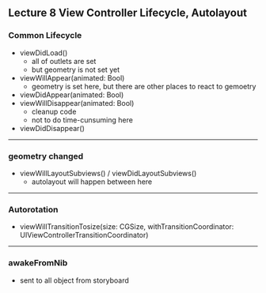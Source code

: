 ## Lecture 8 View Controller Lifecycle, Autolayout

### Common Lifecycle
* viewDidLoad()
    * all of outlets are set   
    * but geometry is not set yet
* viewWillAppear(animated: Bool)
    * geometry is set here, but there are other places to react to gemoetry
* viewDidAppear(animated: Bool)
* viewWillDisappear(animated: Bool)
    * cleanup code
    * not to do time-cunsuming here
* viewDidDisappear()

----

### geometry changed
* viewWillLayoutSubviews() / viewDidLayoutSubviews()
    * autolayout will happen between here

----

### Autorotation
* viewWillTransitionTosize(size: CGSize, withTransitionCoordinator: UIViewControllerTransitionCoordinator)

----

### awakeFromNib
* sent to all object from storyboard 

